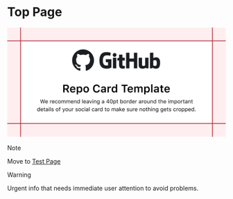 # Top Page

![App Icon](../assets/images/sample.png)

> [!NOTE]
> Move to [Test Page](page.md)

> [!WARNING]
> Urgent info that needs immediate user attention to avoid problems.


